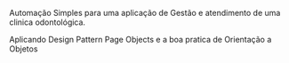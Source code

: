 Automação Simples para uma aplicação de Gestão e atendimento de uma clinica odontológica.

Aplicando Design Pattern Page Objects e a boa pratica de Orientação a Objetos


